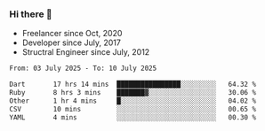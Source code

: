### Hi there 👋

- Freelancer since Oct, 2020
- Developer since July, 2017
- Structral Engineer since July, 2012

<!--START_SECTION:waka-->

```txt
From: 03 July 2025 - To: 10 July 2025

Dart       17 hrs 14 mins  ████████████████░░░░░░░░░   64.32 %
Ruby       8 hrs 3 mins    ███████▓░░░░░░░░░░░░░░░░░   30.06 %
Other      1 hr 4 mins     █░░░░░░░░░░░░░░░░░░░░░░░░   04.02 %
CSV        10 mins         ░░░░░░░░░░░░░░░░░░░░░░░░░   00.65 %
YAML       4 mins          ░░░░░░░░░░░░░░░░░░░░░░░░░   00.30 %
```

<!--END_SECTION:waka-->
